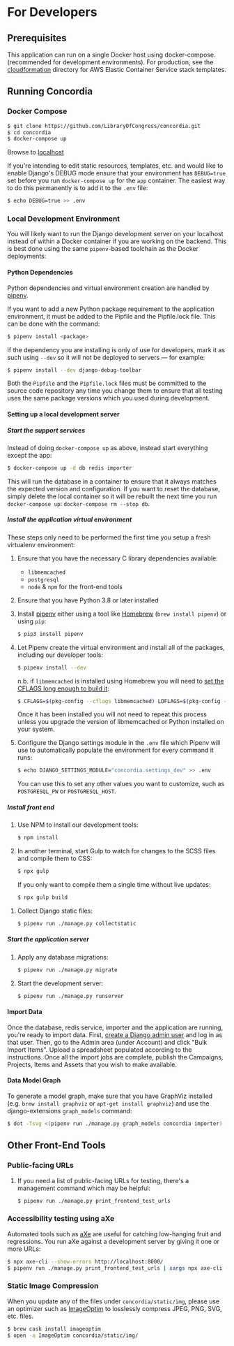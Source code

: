 # For Developers

## Prerequisites

This application can run on a single Docker host using docker-compose.
(recommended for development environments). For production, see the
[cloudformation](cloudformation/) directory for AWS Elastic Container Service
stack templates.

## Running Concordia

### Docker Compose

```bash
$ git clone https://github.com/LibraryOfCongress/concordia.git
$ cd concordia
$ docker-compose up
```

Browse to [localhost](http://localhost)

If you're intending to edit static resources, templates, etc. and would like to
enable Django's DEBUG mode ensure that your environment has `DEBUG=true` set
before you run `docker-compose up` for the `app` container. The easiest way to
do this permanently is to add it to the `.env` file:

```bash
$ echo DEBUG=true >> .env
```

### Local Development Environment

You will likely want to run the Django development server on your localhost
instead of within a Docker container if you are working on the backend. This is
best done using the same `pipenv`-based toolchain as the Docker deployments:

#### Python Dependencies

Python dependencies and virtual environment creation are handled by
[pipenv](https://docs.pipenv.org/).

If you want to add a new Python package requirement to the application
environment, it must be added to the Pipfile and the Pipfile.lock file.
This can be done with the command:

```bash
$ pipenv install <package>
```

If the dependency you are installing is only of use for developers, mark it as
such using `--dev` so it will not be deployed to servers — for example:

```bash
$ pipenv install --dev django-debug-toolbar
```

Both the `Pipfile` and the `Pipfile.lock` files must be committed to the source
code repository any time you change them to ensure that all testing uses the
same package versions which you used during development.

#### Setting up a local development server

##### Start the support services

Instead of doing `docker-compose up` as above, instead start everything except the app:

```bash
$ docker-compose up -d db redis importer
```

This will run the database in a container to ensure that it always matches the
expected version and configuration. If you want to reset the database, simply
delete the local container so it will be rebuilt the next time you run
`docker-compose up`: `docker-compose rm --stop db`.

##### Install the application virtual environment

These steps only need to be performed the first time you setup a fresh
virtualenv environment:

1.  Ensure that you have the necessary C library dependencies available:

    -   `libmemcached`
    -   `postgresql`
    -   `node` & `npm` for the front-end tools

1.  Ensure that you have Python 3.8 or later installed

1.  Install [pipenv](https://docs.pipenv.org/) either using a tool like
    [Homebrew](https://brew.sh) (`brew install pipenv`) or using `pip`:

    ```bash
    $ pip3 install pipenv
    ```

1.  Let Pipenv create the virtual environment and install all of the packages,
    including our developer tools:

    ```bash
    $ pipenv install --dev
    ```

    n.b. if `libmemcached` is installed using Homebrew you will need to [set the CFLAGS long enough to build it](https://stackoverflow.com/questions/14803310/error-when-install-pylibmc-using-pip#comment94853072_19432949):

    ```bash
    $ CFLAGS=$(pkg-config --cflags libmemcached) LDFLAGS=$(pkg-config --libs libmemcached) pipenv install --dev
    ```

    Once it has been installed you will not need to repeat this process unless
    you upgrade the version of libmemcached or Python installed on your system.

1.  Configure the Django settings module in the `.env` file which Pipenv will use
    to automatically populate the environment for every command it runs:

    ```bash
    $ echo DJANGO_SETTINGS_MODULE="concordia.settings_dev" >> .env
    ```

    You can use this to set any other values you want to customize, such as
    `POSTGRESQL_PW` or `POSTGRESQL_HOST`.

##### Install front end

1. Use NPM to install our development tools:

    ```bash
    $ npm install
    ```

1. In another terminal, start Gulp to watch for changes to the SCSS files and
   compile them to CSS:

    ```bash
    $ npx gulp
    ```

    If you only want to compile them a single time without live updates:

    ```bash
    $ npx gulp build
    ```

1)  Collect Django static files:

    ```bash
    $ pipenv run ./manage.py collectstatic
    ```

##### Start the application server

1.  Apply any database migrations:

    ```bash
    $ pipenv run ./manage.py migrate
    ```

1.  Start the development server:

    ```bash
    $ pipenv run ./manage.py runserver
    ```

#### Import Data

Once the database, redis service, importer and the application
are running, you're ready to import data.
First, [create a Django admin user](https://docs.djangoproject.com/en/2.1/intro/tutorial02/#creating-an-admin-user)
and log in as that user.
Then, go to the Admin area (under Account) and click "Bulk Import Items".
Upload a spreadsheet populated according to the instructions. Once all the import
jobs are complete, publish the Campaigns, Projects, Items and Assets that you
wish to make available.

#### Data Model Graph

To generate a model graph, make sure that you have GraphViz installed (e.g.
`brew install graphviz` or `apt-get install graphviz`) and use the
django-extensions `graph_models` command:

```bash
$ dot -Tsvg <(pipenv run ./manage.py graph_models concordia importer) -o concordia.svg
```

## Other Front-End Tools

### Public-facing URLs

1. If you need a list of public-facing URLs for testing, there's a management
   command which may be helpful:

    ```bash
    $ pipenv run ./manage.py print_frontend_test_urls
    ```

### Accessibility testing using aXe

Automated tools such as [aXe](https://www.deque.com/axe/) are useful for
catching low-hanging fruit and regressions. You run aXe against a development
server by giving it one or more URLs:

```bash
$ npx axe-cli --show-errors http://localhost:8000/
$ pipenv run ./manage.py print_frontend_test_urls | xargs npx axe-cli --show-errors
```

### Static Image Compression

When you update any of the files under `concordia/static/img`, please use an
optimizer such as [ImageOptim](https://imageoptim.com) to losslessly compress
JPEG, PNG, SVG, etc. files.

```bash
$ brew cask install imageoptim
$ open -a ImageOptim concordia/static/img/
```

